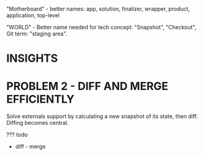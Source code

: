"Motherboard" - better names: app, solution, finalizer, wrapper, product, application, top-level

"WORLD" - Better name needed for tech concept: "Snapshot", "Checkout", Git term: "staging area".


# INSIGHTS





# PROBLEM 2 - DIFF AND MERGE EFFICIENTLY
Solve externals support by calculating a new snapshot of its state, then diff. Diffing becomes central.

??? todo
- diff - merge



